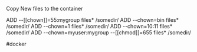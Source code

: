 Copy New files to the container

ADD --[[chown]]=55:mygroup files* /somedir/
ADD --chown=bin files* /somedir/
ADD --chown=1 files* /somedir/
ADD --chown=10:11 files* /somedir/
ADD --chown=myuser:mygroup --[[chmod]]=655 files* /somedir/

#docker
